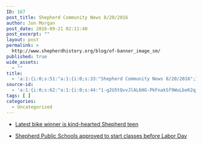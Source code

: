 ```yaml
---
ID: 167
post_title: Shepherd Community News 8/20/2016
author: Jon Morgan
post_date: 2016-09-21 02:11:40
post_excerpt: ""
layout: post
permalink: >
  http://www.shepherdhistory.org/blog/of-banner_image_sm/
published: true
wide_assets:
  - ""
title:
  - 'a:1:{i:0;s:51:"a:1:{i:0;s:33:"Shepherd Community News 8/20/2016";}";}'
source-id:
  - 'a:1:{i:0;s:62:"a:1:{i:0;s:44:"1-g2U5tQvvJlAL6HG-PkFnakSf9WuLbeK2q_MhYhu7VI";}";}'
tags: [ ]
categories:
  - Uncategorized
---
```

<ul>
<li><p><a href="http://www.themorningsun.com/general-news/20160820/latest-bike-winner-is-kind-hearted-shepherd-teen">Latest bike winner is kind-hearted Shepherd teen</a></p></li>
<li><p><a href="http://www.themorningsun.com/general-news/20160820/shepherd-public-schools-approved-to-start-classes-before-labor-day">Shepherd Public Schools approved to start classes before Labor Day</a></p></li>
</ul>